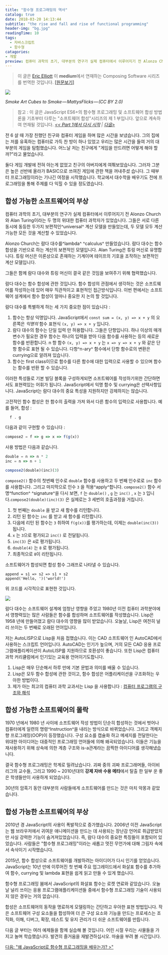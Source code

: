 ```yaml
---
title: "함수형 프로그래밍의 역사"
catalog: true
date: 2018-03-20 14:13:44
subtitle: "the rise and fall and rise of functional programming"
header-img: "bg.jpg"
readingTime: 10
tags:
  - 자바스크립트
  - 함수형
catagories:
- 개발
preview: 컴퓨터 과학의 초기, 대부분의 연구가 실제 컴퓨터에서 이루어지기 전 Alonzo Church와 Alan Turing이라는 두 명의 위대한 컴퓨터 과학자가 있었습니다.  그들은 서로 다른 동시에 동등한 두가지 보편적인 계산 모델을 만들었는데, 두 모델 모두 계산가능한 모든 것을 계산할 수 있었습니다. Alonzo Church는 람다 대수를lambda calculus 만들었습니다.  람다 대수는 함수 합성을 기반으로 하는 계산의 보편적인 모델입니다.  Alan Turing은 튜링 머신로 유명합니다.  튜링 머신은 이론상으로 존재하는 기계이며 테이프의 기호을 조작하는 보편적인 계산 모델입니다.그들은 함께 람다 대수와 튜링 머신이 결국 같은 것임을 보여주기 위해 협력했습니다.람다 대수는 함수 합성에 관한 것입니다.  함수 합성의 관점에서 생각하는 것은 소프트웨어를 작성하는데 있어 매우 직관적이고 표현적인 접근방식입니다.  이번 편에서는 소프트웨어 설계에서 함수 합성이 얼마나 중요한 지 논의 할 것입니다.
---
```


> 이 글은  [Eric Elliott](https://medium.com/@_ericelliott?source=post_header_lockup) 이 **medium**에서 연재하는 Composing Software 시리즈를 번역한  것입니다.  [[원문보기]](https://medium.com/javascript-scene/the-rise-and-fall-and-rise-of-functional-programming-composable-software-c2d91b424c8c)

![](https://cdn-images-1.medium.com/max/1600/1*uVpU7iruzXafhU2VLeH4lw.jpeg)

*Smoke Art Cubes to Smoke — MattysFlicks — (CC BY 2.0)*

>참고 : 이 글은 JavaScript ES6+의 함수형 프로그래밍 및 소프트웨어 합성 방법론을 기초부터 다루는 "소프트웨어 합성"시리즈의 제 1 부입니다.  앞으로 계속하여 연재될 것입니다.
> [_<< Part 1에서 다시 시작_](https://midojeong.github.io/2018/03/16/composing-software-intro/)  _|_  [_다음>_](https://midojeong.github.io/2018/03/24/why-learn-functional-programming-in-javascript/)

전 6 살 때 가장 친했던 친구와 컴퓨터 게임을 하며 많은 시간을 보냈습니다.  그의 집에는  저를 유혹하는 컴퓨터로 가득 찬 방이 하나 있었고 우리는 많은 시간을 들여 거의 대부분의 게임을 탐험했습니다.  어느날 저는 친구에게 "게임을 만드려면 어떻게 해야 할까?"라고 물었습니다.

둘다 게임 개발에 전혀 아는게 없었고 친구의 아버지에게 여쭤보았습니다. 그러자 그분은 높은 선반에 올라가 BASIC으로 쓰여진 게임에 관한 책을 꺼내주셨 습니다.  그 때부터 프로그래밍이라는 기나긴 여정을 시작했습니다. 학교에서 대수학을  배우기도 전에 프로그래밍을 통해 주제를 다 익힐 수 있을 정도였습니다.

## 합성 가능한 소프트웨어의 부상

컴퓨터 과학의 초기, 대부분의 연구가 실제 컴퓨터에서 이루어지기 전 Alonzo Church와 Alan Turing이라는 두 명의 위대한 컴퓨터 과학자가 있었습니다.  그들은 서로 다른 동시에 동등한 두가지 보편적인^universal^ 계산 모델을 만들었는데, 두 모델 모두 계산가능한 모든 것을 계산할 수 있었습니다. 

Alonzo Church는 람다 대수를^lambda^ ^calculus^ 만들었습니다.  람다 대수는 함수 합성을 기반으로 하는 계산의 보편적인 모델입니다.  Alan Turing은 튜링 머신로 유명합니다.  튜링 머신은 이론상으로 존재하는 기계이며 테이프의 기호을 조작하는 보편적인 계산 모델입니다.

그들은 함께 람다 대수와 튜링 머신이 결국 같은 것임을 보여주기 위해 협력했습니다.

람다 대수는 함수 합성에 관한 것입니다.  함수 합성의 관점에서 생각하는 것은 소프트웨어를 작성하는데 있어 매우 직관적이고 표현적인 접근방식입니다.  이번 편에서는 소프트웨어 설계에서 함수 합성이 얼마나 중요한 지 논의 할 것입니다.

람다 대수를 특별하게 하는 세 가지 중요한 점이 있습니다 :

1.  함수는 항상 익명입니다.  JavaScript에서  `const sum = (x, y) => x + y`  의 오른쪽은  _익명의_  함수 표현식  `(x, y) => x + y`  입니다.
2.  람다 대수의 함수는 단일 입력 만 허용합니다.  그들은 단항입니다. 하나 이상의 매개 변수가 필요한 경우 함수는 하나의 입력을 받아 다음 함수를 사용하는 등의 새로운 함수를 반환합니다.  n 항 함수  `(x, y) => x + y`  는  `x => y => x + y`  와 같은 단항 함수로 표현 될 수 있습니다.  다항^n-ary^ 함수에서 단항 함수로의 변환은 currying으로 알려져 있습니다.
3.  함수는 first class이므로 함수를 다른 함수에 대한 입력으로 사용할 수 있으며 함수는 함수를 반환 할 수 있습니다.

이러한 특성들로 기본 빌딩 블록을 구성하게되면 소프트웨어를 작성하기위한 간단하면서도 표현력있는 어휘가 됩니다.  JavaScript에서 익명 함수 및 currying은 선택사항입니다.  JavaScript는 람다 대수의 중요 특성을 지원하지만 강제하지는 않습니다.

고전적인 함수 합성은 한 함수의 출력을 가져 와서 다른 함수의 입력으로 사용합니다.  예를 들어, 합성 :

```
  f . g
```

다음과 같이 구현할 수 있습니다 :

```javascript
compose2 = f => g => x => f(g(x))
```

사용 방법은 다음과 같습니다.

```javascript
double = n => n * 2  
inc = n => n + 1

compose2(double)(inc)(3)
```

`compose2()`  함수의 첫번째 인수로  `double`  함수를 사용하고  두 번째 인수로로 `inc`  함수를 사용합니다. 그리고 마지막으로 인수  `3`  을 적용^apply^합니다.  `compose2()` 함수 서명^function^ ^signature^을 다시 보면,  `f`  는  `double()`  ,  `g`  는  `inc()`  ,  `x`  는  `3`  입니다.`compose2(double)(inc)(3)`  은 실제로는 3 세번의 호출과정을 거칩니다.

1.  첫 번째는  `double`  을 받고 새 함수를 리턴합니다.
2.  리턴 된 함수는  `inc`  를 받고 새 함수를 리턴합니다.
3.  다음에 리턴 된 함수는  `3`  취하여  `f(g(x))`를 평가하는데, 이제는  `double(inc(3))`  됩니다.
4.  `x`  는  `3`으로  평가되고  `inc()`  로 전달됩니다.
5.  `inc(3)`  은  `4`로  평가됩니다.
6.  `double(4)`  는  `8` 로 평가됩니다.
7.  최종적으로 `8`이  리턴됩니다.

소프트웨어가 합성되면 합성 함수 그래프로 나타낼 수 있습니다.  

```
append = s1 => s2 => s1 + s2  
append('Hello, ')('world!')
```

위 코드를 시각적으로 표현한 것입니다.

![](https://cdn-images-1.medium.com/max/1600/1*LSXnRbKzQ4yhq1fjZjvq6Q.png)

람다 대수는 소프트웨어 설계에 엄청난 영향을 주었고 1980년 이전 컴퓨터 과학분야에서 영향력있는 많은 사람들은 함수를 합성하며 소프트웨어를 작성했습니다.  Lisp은 1958 년에 만들어졌고 람다 대수의 영향을 많이 받았습니다.  오늘날, Lisp은 여전히 ​​널리 쓰이는 두 번째로 오래된 언어입니다.

저는 AutoLISP으로 Lisp을 처음 접했습니다. 이는 CAD 소프트웨어 인 AutoCAD에서 사용하는 스크립트 언어입니다.  AutoCAD는 인기가 높으며, 거의 모든 CAD 응용 프로그램애플리케이션이 AutoLISP를 지원하므로 호환성이 좋습니다. 또한 Lisp은 컴퓨터 과학 커리큘럼에서 인기있는 교육용 언어이기도합니다.

1.  Lisp은 매우 단순해서 하루 만에 기본 문법과 의미를 배울 수 있습니다.
2.  Lisp은 모두 함수 합성에 관한 것이고, 함수 합성은 어플리케이션을 구조화하는 우아한 방법이다.
3.  제가 아는 최고의 컴퓨터 과학 교과서는 Lisp 을 사용합니다 :  [컴퓨터 프로그램의 구조와 해석](https://www.amazon.com/Structure-Interpretation-Computer-Programs-Engineering/dp/0262510871/ref=as_li_ss_tl?ie=UTF8&linkCode=ll1&tag=eejs-20&linkId=4896ed63eee8657b6379c2acd99dd3f3)  

## 합성 가능한 소프트웨어의 몰락

1970 년에서 1980 년 사이에 소프트웨어 작성 방법이 단순히 합성하는 것에서 벗어나 컴퓨터에게 일련의 명령^Instruction^을 내리는 방식으로 바뀌었습니다.  그리고 객체지향 프로그래밍(OOP)이 등장했습니다.  구성 요소를 캡슐화 하고 메세지를 전달한다는 위대한 아이디어는 대중적인 프로그래밍 언어들에 의해 왜곡되었습니다. 이들은 기능을 재사용하기 위해 상속에 의한 계층 구조와 is-a관계라는 끔찍한 아이디어를 생각해냈습니다. 

결국 함수형 프로그래밍은 학계로 밀려났습니다. 괴짜 중의 괴짜 프로그래머들, 아이비 리그의 교수들, 그리고 1990 ~ 2010년대의 **강제 자바 수용 메타**에서 탈출 한 일부 운 좋은 학생들만이 사용하게 되었습니다.

30년의 암흑기 동안 대부분의 사람들에게 소프트웨어를 만드는 것은 마치 악몽과 같았습니다.

## 합성 가능한 소프트웨어의 부상

2010년 경 JavaScript의 사용이 폭발적으로 증가했습니다.  2006년 이전 JavaScript는 웹 브라우저에서 귀여운 애니메이션을 만드는 데 사용되는 장난감 언어로 취급받았지만 사실 강력한 기능이 숨겨져있었습니다.  즉,  람다 대수의 중요한 특징들이 포함되어 있었습니다.  사람들은 "함수형 프로그래밍"이라는 새롭고 멋진 무언가에 대해 그림자 속에서 속삭이기 시작했습니다.

2015년, 함수 합성으로 소프트웨어를 개발하려는 아이디어가 다시 인기를 얻었습니다.  JavaScript는 10년 만에 이루어진 첫 번째 주요 업그레이드에서 화살표 함수를 추가하여 함수, currying 및 lambda 표현을 쉽게 읽고 만들 수 있게 했습니다.

함수형 프로그래밍 붐에서 JavaScript의 화살표 함수는 로켓 연료와 같았습니다. 오늘날 널리 쓰이는 응용 프로그램애플리케이션들 중에서 함수형 프로그래밍 기술이 사용되지 않은 경우는 거의 없습니다. 

합성은 소프트웨어의 동작을 명료하게 모델링하는 간단하고 우아한 표현 방법입니다.  작은 소프트웨어 구성 요소들을 합성하여 더 큰 구성 요소와 기능을 만드는 프로세스는 조직화, 이해, 디버그, 확장, 테스트 및 유지 관리가 더 쉬운 소프트웨어를 만듭니다.

다음 글 부터는 여러 예제들을 함께 실습해 볼 것입니다.  어린 시절 우리는 사물들을 가지고 놀며 학습했습니다.  발견의 즐거움을 재발견하십시오.  마술을 부려 볼 시간입니다.

[다음: "왜 JavaScript로 함수형 프로그래밍을 배우는가? >"](https://midojeong.github.io/2018/03/24/why-learn-functional-programming-in-javascript/)



